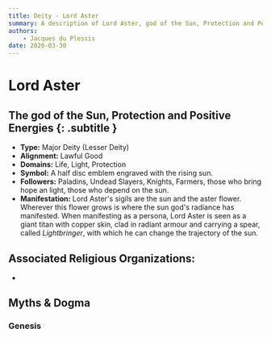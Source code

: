 ```yaml
---
title: Deity - Lord Aster
summary: A description of Lord Aster, god of the Sun, Protection and Positive Energies.
authors:
    - Jacques du Plessis
date: 2020-03-30
---
```

# Lord Aster
## The god of the Sun, Protection and Positive Energies {: .subtitle }

* **Type:** Major Deity (Lesser Deity)
* **Alignment:** Lawful Good
* **Domains:** Life, Light, Protection
* **Symbol:** A half disc emblem engraved with the rising sun.
* **Followers:** Paladins, Undead Slayers, Knights, Farmers, those who bring hope an light, those who depend on the sun.
* **Manifestation:**  Lord Aster's sigils are the sun and the aster flower. Wherever this flower grows is where the sun god's radiance has manifested.  When manifesting as a persona, Lord Aster is seen as a giant titan with copper skin, clad in radiant armour and carrying a spear, called _Lightbringer_, with which he can change the trajectory of the sun.

## Associated Religious Organizations:
* 

## Myths & Dogma
### Genesis